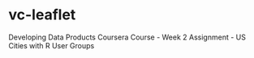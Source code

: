 # vc-leaflet
Developing Data Products Coursera Course - Week 2 Assignment - US Cities with R User Groups
